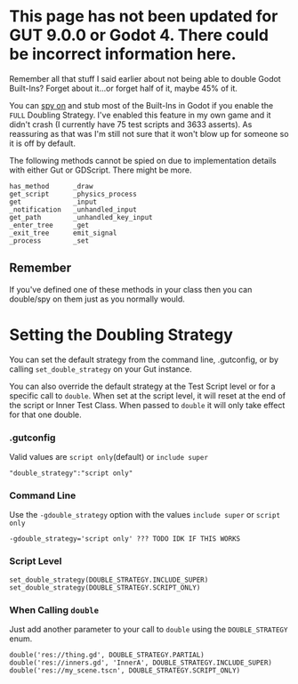 # <div class="warning">This page has not been updated for GUT 9.0.0 or Godot 4.  There could be incorrect information here.</div>
Remember all that stuff I said earlier about not being able to double Godot Built-Ins?  Forget about it...or forget half of it, maybe 45% of it.

You can [spy on](Spies) and stub most of the Built-Ins in Godot if you enable the `FULL` Doubling Strategy. I've enabled this feature in my own game and it didn't crash (I currently have 75 test scripts and 3633 asserts).  As reassuring as that was I'm still not sure that it won't blow up for someone so it is off by default.

The following methods cannot be spied on due to implementation details with either Gut or GDScript.  There might be more.

```
has_method      _draw
get_script      _physics_process
get             _input
_notification   _unhandled_input
get_path        _unhandled_key_input
_enter_tree     _get
_exit_tree      emit_signal
_process        _set
```
## Remember
If you've defined one of these methods in your class then you can double/spy on them just as you normally would.

# Setting the Doubling Strategy
You can set the default strategy from the command line, .gutconfig, or by calling `set_double_strategy` on your Gut instance.

You can also override the default strategy at the Test Script level or for a specific call to `double`.  When set at the script level, it will reset at the end of the script or Inner Test Class.  When passed to `double` it will only take effect for that one double.

### .gutconfig
Valid values are `script only`(default) or `include super`
```
"double_strategy":"script only"
```

### Command Line
Use the `-gdouble_strategy` option with the values `include super` or `script only`
```
-gdouble_strategy='script only' ??? TODO IDK IF THIS WORKS
```

### Script Level
```
set_double_strategy(DOUBLE_STRATEGY.INCLUDE_SUPER)
set_double_strategy(DOUBLE_STRATEGY.SCRIPT_ONLY)
```

### When Calling `double`
Just add another parameter to your call to `double` using the `DOUBLE_STRATEGY` enum.
```
double('res://thing.gd', DOUBLE_STRATEGY.PARTIAL)
double('res://inners.gd', 'InnerA', DOUBLE_STRATEGY.INCLUDE_SUPER)
double('res://my_scene.tscn', DOUBLE_STRATEGY.SCRIPT_ONLY)
```